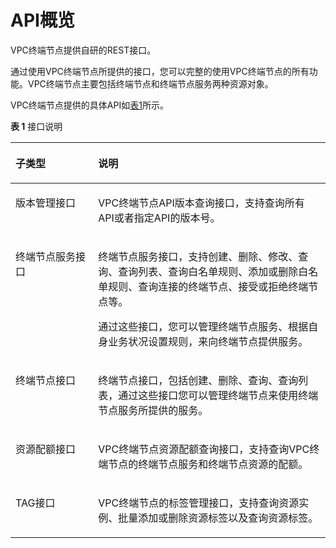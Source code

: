 # API概览<a name="vpcep_02_0000"></a>

VPC终端节点提供自研的REST接口。

通过使用VPC终端节点所提供的接口，您可以完整的使用VPC终端节点的所有功能。VPC终端节点主要包括终端节点和终端节点服务两种资源对象。

VPC终端节点提供的具体API如[表1](#zh-cn_topic_0178454981_zh-cn_topic_0173706804_table420812113211)所示。

**表 1**  接口说明

<a name="zh-cn_topic_0178454981_zh-cn_topic_0173706804_table420812113211"></a>
<table><thead align="left"><tr id="zh-cn_topic_0178454981_zh-cn_topic_0173706804_row1527972153211"><th class="cellrowborder" valign="top" width="26.25%" id="mcps1.2.3.1.1"><p id="zh-cn_topic_0178454981_zh-cn_topic_0173706804_p427918210322"><a name="zh-cn_topic_0178454981_zh-cn_topic_0173706804_p427918210322"></a><a name="zh-cn_topic_0178454981_zh-cn_topic_0173706804_p427918210322"></a>子类型</p>
</th>
<th class="cellrowborder" valign="top" width="73.75%" id="mcps1.2.3.1.2"><p id="zh-cn_topic_0178454981_zh-cn_topic_0173706804_p12279121173212"><a name="zh-cn_topic_0178454981_zh-cn_topic_0173706804_p12279121173212"></a><a name="zh-cn_topic_0178454981_zh-cn_topic_0173706804_p12279121173212"></a>说明</p>
</th>
</tr>
</thead>
<tbody><tr id="row1940921382316"><td class="cellrowborder" valign="top" width="26.25%" headers="mcps1.2.3.1.1 "><p id="p7332214162313"><a name="p7332214162313"></a><a name="p7332214162313"></a>版本管理接口</p>
</td>
<td class="cellrowborder" valign="top" width="73.75%" headers="mcps1.2.3.1.2 "><p id="p14332191419235"><a name="p14332191419235"></a><a name="p14332191419235"></a>VPC终端节点API版本查询接口，支持查询所有API或者指定API的版本号。</p>
</td>
</tr>
<tr id="zh-cn_topic_0178454981_zh-cn_topic_0173706804_row1227932183218"><td class="cellrowborder" valign="top" width="26.25%" headers="mcps1.2.3.1.1 "><p id="zh-cn_topic_0178454981_zh-cn_topic_0173706804_p11201229163219"><a name="zh-cn_topic_0178454981_zh-cn_topic_0173706804_p11201229163219"></a><a name="zh-cn_topic_0178454981_zh-cn_topic_0173706804_p11201229163219"></a>终端节点服务接口</p>
</td>
<td class="cellrowborder" valign="top" width="73.75%" headers="mcps1.2.3.1.2 "><p id="zh-cn_topic_0178454981_zh-cn_topic_0173706804_p1279521143211"><a name="zh-cn_topic_0178454981_zh-cn_topic_0173706804_p1279521143211"></a><a name="zh-cn_topic_0178454981_zh-cn_topic_0173706804_p1279521143211"></a>终端节点服务接口，支持创建、删除、修改、查询、查询列表、查询白名单规则、添加或删除白名单规则、查询连接的终端节点、接受或拒绝终端节点等。</p>
<p id="zh-cn_topic_0178454981_zh-cn_topic_0173706804_p11279162110325"><a name="zh-cn_topic_0178454981_zh-cn_topic_0173706804_p11279162110325"></a><a name="zh-cn_topic_0178454981_zh-cn_topic_0173706804_p11279162110325"></a>通过这些接口，您可以管理终端节点服务、根据自身业务状况设置规则，来向终端节点提供服务。</p>
</td>
</tr>
<tr id="zh-cn_topic_0178454981_zh-cn_topic_0173706804_row227972163219"><td class="cellrowborder" valign="top" width="26.25%" headers="mcps1.2.3.1.1 "><p id="zh-cn_topic_0178454981_zh-cn_topic_0173706804_p2686535123212"><a name="zh-cn_topic_0178454981_zh-cn_topic_0173706804_p2686535123212"></a><a name="zh-cn_topic_0178454981_zh-cn_topic_0173706804_p2686535123212"></a>终端节点接口</p>
</td>
<td class="cellrowborder" valign="top" width="73.75%" headers="mcps1.2.3.1.2 "><p id="zh-cn_topic_0178454981_zh-cn_topic_0173706804_p103673385325"><a name="zh-cn_topic_0178454981_zh-cn_topic_0173706804_p103673385325"></a><a name="zh-cn_topic_0178454981_zh-cn_topic_0173706804_p103673385325"></a>终端节点接口，包括创建、删除、查询、查询列表，通过这些接口您可以管理终端节点来使用终端节点服务所提供的服务。</p>
</td>
</tr>
<tr id="zh-cn_topic_0178454981_row393263416215"><td class="cellrowborder" valign="top" width="26.25%" headers="mcps1.2.3.1.1 "><p id="zh-cn_topic_0178454981_p149326341827"><a name="zh-cn_topic_0178454981_p149326341827"></a><a name="zh-cn_topic_0178454981_p149326341827"></a>资源配额接口</p>
</td>
<td class="cellrowborder" valign="top" width="73.75%" headers="mcps1.2.3.1.2 "><p id="zh-cn_topic_0178454981_p293212340215"><a name="zh-cn_topic_0178454981_p293212340215"></a><a name="zh-cn_topic_0178454981_p293212340215"></a>VPC终端节点资源配额查询接口，支持查询VPC终端节点的终端节点服务和终端节点资源的配额。</p>
</td>
</tr>
<tr id="row12218551184513"><td class="cellrowborder" valign="top" width="26.25%" headers="mcps1.2.3.1.1 "><p id="p162190513457"><a name="p162190513457"></a><a name="p162190513457"></a>TAG接口</p>
</td>
<td class="cellrowborder" valign="top" width="73.75%" headers="mcps1.2.3.1.2 "><p id="p1721915124510"><a name="p1721915124510"></a><a name="p1721915124510"></a>VPC终端节点的标签管理接口，支持查询资源实例、批量添加或删除资源标签以及查询资源标签。</p>
</td>
</tr>
</tbody>
</table>

